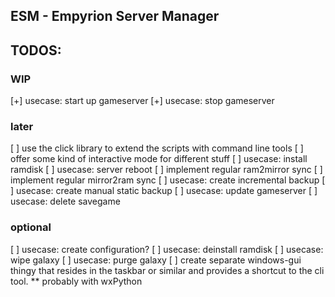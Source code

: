 ## ESM - Empyrion Server Manager



## TODOS:
### WIP
[+] usecase: start up gameserver
[+] usecase: stop gameserver

### later
[ ] use the click library to extend the scripts with command line tools
[ ] offer some kind of interactive mode for different stuff
[ ] usecase: install ramdisk
[ ] usecase: server reboot
[ ] implement regular ram2mirror sync
[ ] implement regular mirror2ram sync
[ ] usecase: create incremental backup
[ ] usecase: create manual static backup
[ ] usecase: update gameserver
[ ] usecase: delete savegame

### optional
[ ] usecase: create configuration?
[ ] usecase: deinstall ramdisk
[ ] usecase: wipe galaxy
[ ] usecase: purge galaxy
[ ] create separate windows-gui thingy that resides in the taskbar or similar and provides a shortcut to the cli tool.
   ** probably with wxPython

